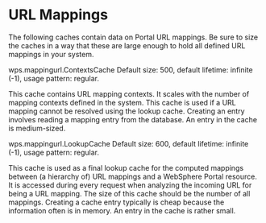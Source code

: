 # URL Mappings

The following caches contain data on Portal URL mappings. Be sure to size the caches in a way that these
are large enough to hold all defined URL mappings in your system.

wps.mappingurl.ContextsCache
Default size: 500, default lifetime: infinite (-1), usage pattern: regular.

This cache contains URL mapping contexts. It scales with the number of mapping contexts defined in the
system. This cache is used if a URL mapping cannot be resolved using the lookup cache. Creating an entry
involves reading a mapping entry from the database. An entry in the cache is medium-sized.

wps.mappingurl.LookupCache
Default size: 600, default lifetime: infinite (-1), usage pattern: regular.

This cache is used as a final lookup cache for the computed mappings between (a hierarchy of) URL
mappings and a WebSphere Portal resource. It is accessed during every request when analyzing the
incoming URL for being a URL mapping. The size of this cache should be the number of all mappings.
Creating a cache entry typically is cheap because the information often is in memory. An entry in the cache
is rather small.